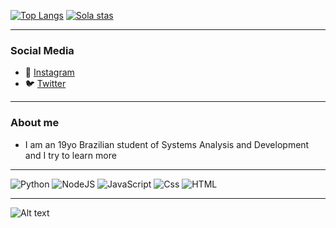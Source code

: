[![Top Langs](https://github-readme-stats.vercel.app/api/top-langs/?username=LeonardoSola&theme=chartreuse-dark)](https://github.com/anuraghazra/github-readme-stats)
[![Sola stas](https://github-readme-stats.vercel.app/api?username=LeonardoSola&show_icons=true&theme=chartreuse-dark)](https://github.com/anuraghazra/github-readme-stats)

---

### Social Media

- 📸 [Instagram](https://instagram.com/leor315)
- 🐦 [Twitter](https://twitter.com/Reis_Sola)


---


### About me

- I am an 19yo Brazilian student of Systems Analysis and Development and I try to learn more


---

<p>
  <img alt="Python" src="https://img.shields.io/badge/python%20-%2314354C.svg?&style=for-the-badge&logo=python&logoColor=yellow"/>
  <img alt="NodeJS" src="https://img.shields.io/badge/node.js%20-%2343853D.svg?&style=for-the-badge&logo=node.js&logoColor=white"/>
  <img alt="JavaScript" src="https://img.shields.io/badge/JavaScript-F7DF1E?logo=javascript&logoColor=white&style=for-the-badge" />
  <img alt="Css" src="https://img.shields.io/badge/CSS-1572B6?logo=css3&logoColor=white&style=for-the-badge" />
  <img alt="HTML" src="https://img.shields.io/badge/HTML-E34F26?logo=html5&logoColor=white&style=for-the-badge" />
</p>

---


![Alt text](./assets/gif.gif)



<!--- ReiSola --->

